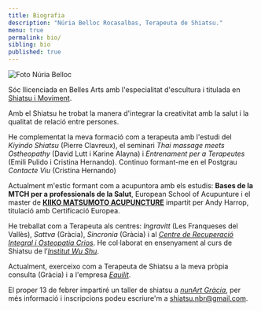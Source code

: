 ```yaml
---
title: Biografia
description: "Núria Belloc Rocasalbas, Terapeuta de Shiatsu."
menu: true
permalink: bio/
sibling: bio
published: true
---
```



![Foto Núria Belloc]({{site.baseurl}}/image/nuria-belloc.jpg)

Sóc llicenciada en Belles Arts amb l'especialitat d'escultura i titulada en [Shiatsu i Moviment](http://www.shiatsu-movimiento.com).

Amb el Shiatsu he trobat la manera d'integrar la creativitat amb la salut i la qualitat de relació entre persones.

He complementat la meva formació com a terapeuta amb l'estudi del _Kiyindo Shiatsu_ (Pierre Clavreux), el seminari _Thai massage meets Ostheopathy_ (David Lutt i Karine Alayna) i _Entrenament per a Terapeutes_ (Emili Pulido i Cristina Hernando). Continuo formant-me en el Postgrau _Contacte Viu_ (Cristina Hernando)

Actualment m'estic formant com a acupuntora amb els estudis: **Bases de la MTCH per a professionals de la Salut**, European School of Acupunture i el master de **[KIIKO MATSUMOTO ACUPUNCTURE](http://www.kiikomatsumoto.com/)** impartit per Andy Harrop, titulació amb Certificació Europea.

He treballat com a Terapeuta als centres: _Ingravitt_ (Les Franqueses del Vallès), _Sattva_ (Gràcia), _Sincronia_ (Gràcia) i al _[Centre de Recuperació Integral i Osteopatia Crios][crios]_. He col·laborat en ensenyament al curs de Shiatsu de l’_[Institut Wu Shu][wushu]_.

Actualment, exerceixo com a Terapeuta de Shiatsu a la meva pròpia consulta (Gràcia) i a l'empresa _[Equilit][equilit]_.

El proper 13 de febrer impartiré un taller de shiatsu a [_nunArt Gràcia_](http://www.nunartbcn.com/recinte/gracia/ "nunArt"), per més informació i inscripcions podeu escriure'm a [shiatsu.nbr@gmail.com](mailto:shiatsu.nbr@gmail.com). 

[crios]: http://www.criosgracia.com
[wushu]: http://www.institutodewushu.com
[equilit]: http://equilit.com/

